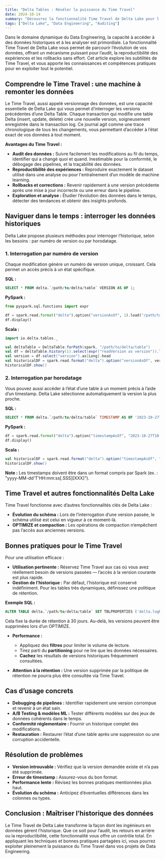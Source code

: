 ```yaml
---
title: "Delta Tables : Révéler la puissance du Time Travel"
date: 2024-10-14
summary: "Découvrez la fonctionnalité Time Travel de Delta Lake pour l'audit des données, la reproductibilité des expériences et les rollbacks fluides, avec des exemples pratiques et des bonnes pratiques."
tags: ["Delta Lake", "Data Engineering", "Auditing"]
---
```

Dans le domaine dynamique du Data Engineering, la capacité à accéder à des données historiques et à les analyser est primordiale. La fonctionnalité Time Travel de Delta Lake vous permet de parcourir l’évolution de vos données, offrant un mécanisme puissant pour l’audit, la reproductibilité des expériences et les rollbacks sans effort. Cet article explore les subtilités de Time Travel, et vous apporte les connaissances et compétences pratiques pour en exploiter tout le potentiel.

## Comprendre le Time Travel : une machine à remonter les données

Le Time Travel, aussi appelé versionnage des données, est une capacité essentielle de Delta Lake qui vous permet d’interroger les versions précédentes d’une Delta Table. Chaque transaction qui modifie une table Delta (insert, update, delete) crée une nouvelle version, soigneusement enregistrée dans le transaction log. Ce journal agit comme une trace chronologique de tous les changements, vous permettant d’accéder à l’état exact de vos données à tout moment.

**Avantages du Time Travel :**

* **Audit des données :** Suivre facilement les modifications au fil du temps, identifier qui a changé quoi et quand. Inestimable pour la conformité, le débogage des pipelines, et la traçabilité des données.
* **Reproductibilité des expériences :** Reproduire exactement le dataset utilisé dans une analyse ou pour l'entraînement d’un modèle de machine learning.
* **Rollbacks et corrections :** Revenir rapidement à une version précédente après une mise à jour incorrecte ou une erreur dans le pipeline.
* **Exploration et analyse :** Étudier l’évolution des données dans le temps, détecter des tendances et obtenir des insights profonds.

## Naviguer dans le temps : interroger les données historiques

Delta Lake propose plusieurs méthodes pour interroger l’historique, selon les besoins : par numéro de version ou par horodatage.

### 1. Interrogation par numéro de version

Chaque modification génère un numéro de version unique, croissant. Cela permet un accès précis à un état spécifique.

**SQL :**
```sql
SELECT * FROM delta.`/path/to/delta/table` VERSION AS OF 1;
```

**PySpark :**
```python
from pyspark.sql.functions import expr

df = spark.read.format("delta").option("versionAsOf", 1).load("/path/to/delta/table")
df.display()
```

**Scala :**
```scala
import io.delta.tables._

val deltaTable = DeltaTable.forPath(spark, "/path/to/delta/table")
val df = deltaTable.history(1).select(expr("readVersion as version")).limit(1)
val version = df.select("version").as[Long].head
val historicalDF = spark.read.format("delta").option("versionAsOf", version).load("/path/to/delta/table")
historicalDF.show()
```

### 2. Interrogation par horodatage

Vous pouvez aussi accéder à l’état d’une table à un moment précis à l’aide d’un timestamp. Delta Lake sélectionne automatiquement la version la plus proche.

**SQL :**
```sql
SELECT * FROM delta.`/path/to/delta/table` TIMESTAMP AS OF '2023-10-27T10:00:00.000Z';
```

**PySpark :**
```python
df = spark.read.format("delta").option("timestampAsOf", "2023-10-27T10:00:00.000Z").load("/path/to/delta/table")
df.display()
```

**Scala :**
```scala
val historicalDF = spark.read.format("delta").option("timestampAsOf", "2023-10-27T10:00:00.000Z").load("/path/to/delta/table")
historicalDF.show()
```

**Note :** Les timestamps doivent être dans un format compris par Spark (ex. : "yyyy-MM-dd'T'HH:mm:ss[.SSS][XXX]").

## Time Travel et autres fonctionnalités Delta Lake

Time Travel fonctionne avec d’autres fonctionnalités clés de Delta Lake :

* **Évolution du schéma :** Lors de l’interrogation d’une version passée, le schéma utilisé est celui en vigueur à ce moment-là.
* **OPTIMIZE et compaction :** Les opérations de compaction n’empêchent pas l’accès aux anciennes versions.

## Bonnes pratiques pour le Time Travel

Pour une utilisation efficace :

* **Utilisation pertinente :** Réservez Time Travel aux cas où vous avez réellement besoin de versions passées — l’accès à la version courante est plus rapide.
* **Gestion de l’historique :** Par défaut, l’historique est conservé indéfiniment. Pour les tables très dynamiques, définissez une politique de rétention.

**Exemple SQL :**
```sql
ALTER TABLE delta.`/path/to/delta/table` SET TBLPROPERTIES ('delta.logRetentionDuration' = 'interval 30 days');
```

Cela fixe la durée de rétention à 30 jours. Au-delà, les versions peuvent être supprimées lors d’un OPTIMIZE.

* **Performance :**
  * Appliquez des **filtres** pour limiter le volume de lecture.
  * Tirez parti du **partitioning** pour ne lire que les données nécessaires.
  * **Cachez** les résultats de versions historiques fréquemment consultées.

* **Attention à la rétention :** Une version supprimée par la politique de rétention ne pourra plus être consultée via Time Travel.

## Cas d’usage concrets

* **Debugging de pipelines :** Identifier rapidement une version corrompue et revenir à un état sain.
* **A/B Testing & modèles ML :** Tester différents modèles sur des jeux de données cohérents dans le temps.
* **Conformité réglementaire :** Fournir un historique complet des modifications.
* **Restauration :** Restaurer l’état d’une table après une suppression ou une corruption accidentelle.

## Résolution de problèmes

* **Version introuvable :** Vérifiez que la version demandée existe et n’a pas été supprimée.
* **Erreur de timestamp :** Assurez-vous du bon format.
* **Performance lente :** Révisez les bonnes pratiques mentionnées plus haut.
* **Évolution du schéma :** Anticipez d’éventuelles différences dans les colonnes ou types.

## Conclusion : Maîtriser l’historique des données

Le Time Travel de Delta Lake transforme la façon dont les ingénieurs en données gèrent l’historique. Que ce soit pour l’audit, les retours en arrière ou la reproductibilité, cette fonctionnalité vous offre un contrôle total. En appliquant les techniques et bonnes pratiques partagées ici, vous pourrez exploiter pleinement la puissance du Time Travel dans vos projets de Data Engineering.